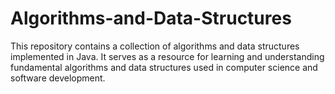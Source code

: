 # Algorithms-and-Data-Structures
This repository contains a collection of algorithms and data structures implemented in Java. It serves as a resource for learning and understanding  fundamental algorithms and data structures used in computer science and software development.
